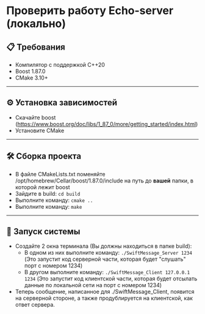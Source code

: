 <!-- # SwiftMessage
Самый быстрый мессенджер в истории. -->

# Проверить работу Echo-server (локально)

## 📋 Требования

- Компилятор с поддержкой C++20
- Boost 1.87.0
- CMake 3.10+

---

## ⚙️ Установка зависимостей

- Скачайте boost (https://www.boost.org/doc/libs/1_87_0/more/getting_started/index.html)
- Установите CMake

---

## 🛠 Сборка проекта

- В файле CMakeLists.txt поменяйте /opt/homebrew/Cellar/boost/1.87.0/include на путь до **вашей** папки, в которой лежит boost
- Зайдите в build: ```cd build```
- Выполните команду: ```cmake ..```
- Выполните команду: ```make```

---

## 🚀 Запуск системы

- Создайте 2 окна терминала (Вы должны находиться в папке build):
    - В одном из них выполните команду: ```./SwiftMessage_Server 1234``` (Это запустит код серверной части, которая будет "слушать" порт с номером 1234)
    - В другом выполните команду: ```./SwiftMessage_Client 127.0.0.1 1234``` (Это запустит код клиентской части, которая будет отсылать данные по локальной сети на порт с номером 1234)
- Теперь сообщение, написанное для ./SwiftMessage_Client, появится на серверной стороне, а также продублируется на клиентской, как ответ сервера.